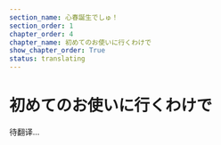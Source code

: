 ```yaml
---
section_name: 心春誕生でしゅ！
section_order: 1
chapter_order: 4
chapter_name: 初めてのお使いに行くわけで
show_chapter_order: True
status: translating
---
```


# 初めてのお使いに行くわけで
待翻译...

